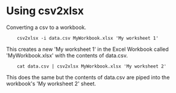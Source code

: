 
# Using csv2xlsx

Converting a csv to a workbook.

```shell
	csv2xlsx -i data.csv MyWorkbook.xlsx 'My worksheet 1'
```

This creates a new 'My worksheet 1' in the Excel Workbook
called 'MyWorkbook.xlsx' with the contents of data.csv.

```shell
	cat data.csv | csv2xlsx MyWorkbook.xlsx 'My worksheet 2'
```

This does the same but the contents of data.csv are piped into
the workbook's 'My worksheet 2' sheet.

